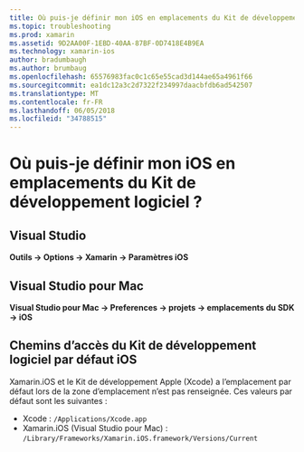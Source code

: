 ```yaml
---
title: Où puis-je définir mon iOS en emplacements du Kit de développement logiciel ?
ms.topic: troubleshooting
ms.prod: xamarin
ms.assetid: 9D2AA00F-1EBD-40AA-87BF-0D7418E4B9EA
ms.technology: xamarin-ios
author: bradumbaugh
ms.author: brumbaug
ms.openlocfilehash: 65576983fac0c1c65e55cad3d144ae65a4961f66
ms.sourcegitcommit: ea1dc12a3c2d7322f234997daacbfdb6ad542507
ms.translationtype: MT
ms.contentlocale: fr-FR
ms.lasthandoff: 06/05/2018
ms.locfileid: "34788515"
---
```

# <a name="where-can-i-set-my-ios-sdk-locations"></a>Où puis-je définir mon iOS en emplacements du Kit de développement logiciel ?

## <a name="visual-studio"></a>Visual Studio

**Outils -> Options -> Xamarin -> Paramètres iOS**

## <a name="visual-studio-for-mac"></a>Visual Studio pour Mac

**Visual Studio pour Mac -> Preferences -> projets -> emplacements du SDK -> iOS**

## <a name="default-ios-sdk-paths"></a>Chemins d’accès du Kit de développement logiciel par défaut iOS

Xamarin.iOS et le Kit de développement Apple (Xcode) a l’emplacement par défaut lors de la zone d’emplacement n’est pas renseignée. Ces valeurs par défaut sont les suivantes :

- Xcode : `/Applications/Xcode.app`
- Xamarin.iOS (Visual Studio pour Mac) : `/Library/Frameworks/Xamarin.iOS.framework/Versions/Current`

